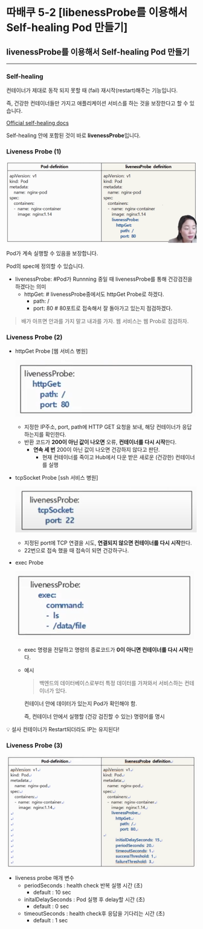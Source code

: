 # 따배쿠 5-2 [libenessProbe를 이용해서 Self-healing Pod 만들기]

## livenessProbe를 이용해서 Self-healing Pod 만들기

---

### Self-healing

컨테이너가 제대로 동작 되지 못할 때 (fail) 재시작(restart)해주는 기능입니다.

즉, 건강한 컨테이너들만 가지고 애플리케이션 서비스를 하는 것을 보장한다고 할 수 있습니다.

[Official self-healing docs](https://kubernetes.io/ko/docs/concepts/workloads/controllers/replicationcontroller/#%EB%A0%88%ED%94%8C%EB%A6%AC%EC%BC%80%EC%9D%B4%EC%85%98-%EC%BB%A8%ED%8A%B8%EB%A1%A4%EB%9F%AC%EC%9D%98-%EB%8F%99%EC%9E%91-%EB%B0%A9%EC%8B%9D)

Self-healing 안에 포함된 것이 바로 **livenessProbe**입니다.

### Liveness Probe (1)

![Untitled](asset/5-2-0.png)

Pod가 계속 실행할 수 있음을 보장합니다.

Pod의 spec에 정의할 수 있습니다.

- livenessProbe:     #Pod가 Runnning 중일 때 livenessProbe를 통해 건강검진을 하겠다는 의미
    - httpGet:        # livenessProbe중에서도 httpGet Probe로 하겠다.
        - path: /
        - port: 80  # 80포트로 접속해서 잘 돌아가고 있는지 점검하겠다.

> 배가 아프면 안과를 가지 말고 내과를 가자.
웹 서비스는 웹 Prob로 점검하자.
> 

### Liveness Probe (2)

- httpGet Probe [웹 서비스 병원]
    
    ![Untitled](asset/5-2-1.png)
    
    - 지정한 IP주소, port, path에 HTTP GET 요청을 보내, 해당 컨테이너가 응답 하는지를 확인한다.
    - 반환 코드가 **200이 아닌 값이 나오면** 오류, **컨테이너를 다시 시작**한다.
        - **연속 세 번** 200이 아닌 값이 나오면 건강하지 않다고 판단.
            - 현재 컨테이너를 죽이고 Hub에서 다운 받은 새로운 (건강한) 컨테이너를 실행
- tcpSocket Probe [ssh 서비스 병원]
    
    ![Untitled](asset/5-2-2.png)
    
    - 지정된 port에 TCP 연결을 시도, **연결되지 않으면 컨테이너를 다시 시작**한다.
    - 22번으로 접속 했을 때 접속이 되면 건강하구나.
- exec Probe
    
    ![Untitled](asset/5-2-3.png)
    
    - exec 명령을 전달하고 명령의 종료코드가 **0이 아니면 컨테이너를 다시 시작**한다.
    - 예시
        
        > 백엔드의 데이터베이스로부터 특정 데이터를 가져와서 서비스하는 컨테이너가 있다.
        > 
        
        컨테이너 안에 데이터가 있는지 Pod가 확인해야 함.
        
        즉, 컨테이너 안에서 실행할 (건강 검진할 수 있는) 명령어를 명시
        

<aside>
💡 설사 컨테이너가 Restart되더라도 IP는 유지된다!

</aside>

### Liveness Probe (3)

![Untitled](asset/5-2-4.png)

- liveness probe 매개 변수
    - periodSeconds : health check 반복 실행 시간 (초)
        - default : 10 sec
    - initalDelaySeconds : Pod 실행 후 delay할 시간 (초)
        - default : 0 sec
    - timeoutSeconds : health check후 응답을 기다리는 시간 (초)
        - default : 1 sec